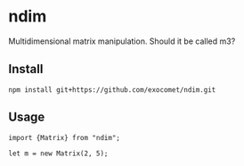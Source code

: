 # ndim
Multidimensional matrix manipulation. Should it be called m3?


## Install

```
npm install git+https://github.com/exocomet/ndim.git
```

## Usage

```
import {Matrix} from "ndim";

let m = new Matrix(2, 5);
```
